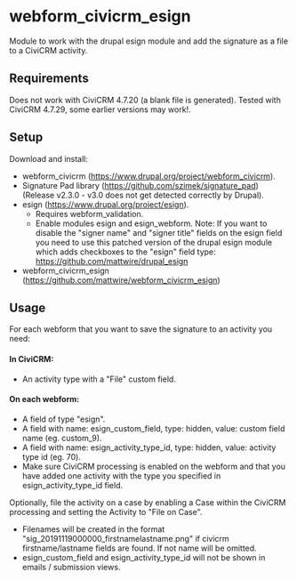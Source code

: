 # webform_civicrm_esign

Module to work with the drupal esign module and add the signature as a file to a CiviCRM activity.

## Requirements
Does not work with CiviCRM 4.7.20 (a blank file is generated). Tested with CiviCRM 4.7.29, some earlier versions may work!.

## Setup
Download and install:
- webform_civicrm (https://www.drupal.org/project/webform_civicrm).
- Signature Pad library (https://github.com/szimek/signature_pad) (Release v2.3.0 - v3.0 does not get detected correctly by Drupal).
- esign (https://www.drupal.org/project/esign).
  - Requires webform_validation.
  - Enable modules esign and esign_webform.
  Note: If you want to disable the "signer name" and "signer title" fields on the esign field you need to use this patched version of the drupal esign module which adds checkboxes to the "esign" field type: https://github.com/mattwire/drupal_esign
- webform_civicrm_esign (https://github.com/mattwire/webform_civicrm_esign)

## Usage
For each webform that you want to save the signature to an activity you need:

#### In CiviCRM:

* An activity type with a "File" custom field.

#### On each webform:

* A field of type "esign".
* A field with name: esign_custom_field, type: hidden, value: custom field name (eg. custom_9).
* A field with name: esign_activity_type_id, type: hidden, value: activity type id (eg. 70).
* Make sure CiviCRM processing is enabled on the webform and that you have added one activity with the type you specified in esign_activity_type_id field.

Optionally, file the activity on a case by enabling a Case within the CiviCRM processing and setting the Activity to "File on Case".

* Filenames will be created in the format "sig_20191119000000_firstnamelastname.png" if civicrm firstname/lastname fields are found.  If not name will be omitted.
* esign_custom_field and esign_activity_type_id will not be shown in emails / submission views. 
